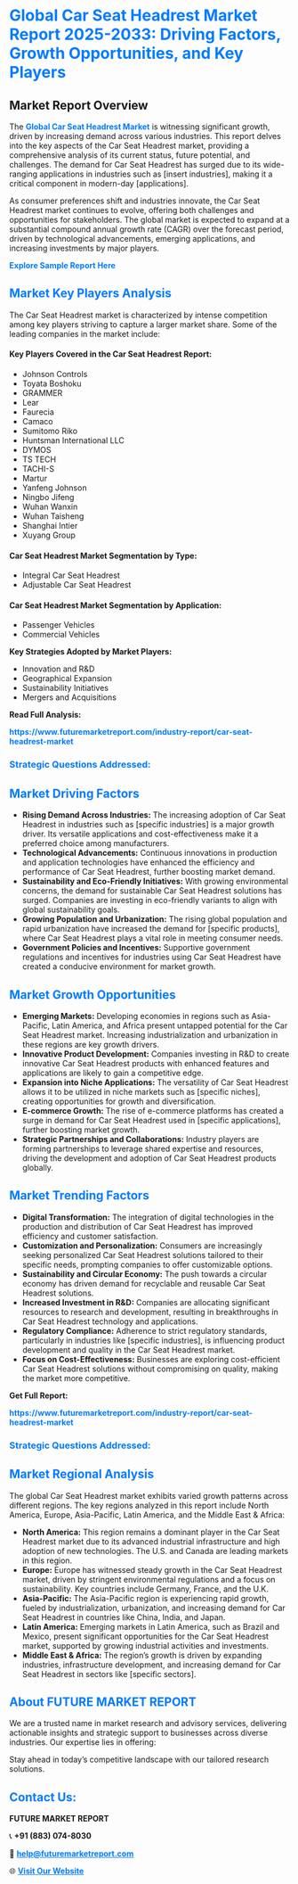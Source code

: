 <h1 style="color: #007BFF;">Global Car Seat Headrest Market Report 2025-2033: Driving Factors, Growth Opportunities, and Key Players</h1>

<section id="overview">
<h2>Market Report Overview</h2>
<p>The <a href="https://www.futuremarketreport.com/industry-report/car-seat-headrest-market" style="color: #007BFF; text-decoration: none;"><strong>Global Car Seat Headrest Market</strong></a> is witnessing significant growth, driven by increasing demand across various industries. This report delves into the key aspects of the Car Seat Headrest market, providing a comprehensive analysis of its current status, future potential, and challenges. The demand for Car Seat Headrest has surged due to its wide-ranging applications in industries such as [insert industries], making it a critical component in modern-day [applications].</p>
<p>As consumer preferences shift and industries innovate, the Car Seat Headrest market continues to evolve, offering both challenges and opportunities for stakeholders. The global market is expected to expand at a substantial compound annual growth rate (CAGR) over the forecast period, driven by technological advancements, emerging applications, and increasing investments by major players.</p>
</section>

<section id="overview">
<p><a href="https://www.futuremarketreport.com/request-sample/reportId=88900" style="color: #007BFF; text-decoration: none;"><strong>Explore Sample Report Here</strong></a></p>
</section>

<section id="key-players">
<h2 style="color: #007BFF;">Market Key Players Analysis</h2>
<p>The Car Seat Headrest market is characterized by intense competition among key players striving to capture a larger market share. Some of the leading companies in the market include:</p>
<h4>Key Players Covered in the Car Seat Headrest Report:</h4>
<ul><li>Johnson Controls</li><li>Toyata Boshoku</li><li>GRAMMER</li><li>Lear</li><li>Faurecia</li><li>Camaco</li><li>Sumitomo Riko</li><li>Huntsman International LLC</li><li>DYMOS</li><li>TS TECH</li><li>TACHI-S</li><li>Martur</li><li>Yanfeng Johnson</li><li>Ningbo Jifeng</li><li>Wuhan Wanxin</li><li>Wuhan Taisheng</li><li>Shanghai Intier</li><li>Xuyang Group</li></ul>
<h4>Car Seat Headrest Market Segmentation by Type:</h4>
<ul><li>Integral Car Seat Headrest</li><li>Adjustable Car Seat Headrest</li></ul>

<h4>Car Seat Headrest Market Segmentation by Application:</h4>
<ul><li>Passenger Vehicles</li><li>Commercial Vehicles</li></ul>
<p><strong>Key Strategies Adopted by Market Players:</strong></p>
<ul>
<li>Innovation and R&D</li>
<li>Geographical Expansion</li>
<li>Sustainability Initiatives</li>
<li>Mergers and Acquisitions</li>
</ul>
</section>

<section>
<p><strong>Read Full Analysis: </strong></p><a href="https://www.futuremarketreport.com/industry-report/car-seat-headrest-market" style="color: #007BFF; text-decoration: none;"><strong>https://www.futuremarketreport.com/industry-report/car-seat-headrest-market</strong></a>
<h3 style="color: #007BFF;">Strategic Questions Addressed:</h3>
</section>

<section id="driving-factors">
<h2 style="color: #007BFF;">Market Driving Factors</h2>
<ul>
<li><strong>Rising Demand Across Industries:</strong> The increasing adoption of Car Seat Headrest in industries such as [specific industries] is a major growth driver. Its versatile applications and cost-effectiveness make it a preferred choice among manufacturers.</li>
<li><strong>Technological Advancements:</strong> Continuous innovations in production and application technologies have enhanced the efficiency and performance of Car Seat Headrest, further boosting market demand.</li>
<li><strong>Sustainability and Eco-Friendly Initiatives:</strong> With growing environmental concerns, the demand for sustainable Car Seat Headrest solutions has surged. Companies are investing in eco-friendly variants to align with global sustainability goals.</li>
<li><strong>Growing Population and Urbanization:</strong> The rising global population and rapid urbanization have increased the demand for [specific products], where Car Seat Headrest plays a vital role in meeting consumer needs.</li>
<li><strong>Government Policies and Incentives:</strong> Supportive government regulations and incentives for industries using Car Seat Headrest have created a conducive environment for market growth.</li>
</ul>
</section>

<section id="growth-opportunities">
<h2 style="color: #007BFF;">Market Growth Opportunities</h2>
<ul>
<li><strong>Emerging Markets:</strong> Developing economies in regions such as Asia-Pacific, Latin America, and Africa present untapped potential for the Car Seat Headrest market. Increasing industrialization and urbanization in these regions are key growth drivers.</li>
<li><strong>Innovative Product Development:</strong> Companies investing in R&D to create innovative Car Seat Headrest products with enhanced features and applications are likely to gain a competitive edge.</li>
<li><strong>Expansion into Niche Applications:</strong> The versatility of Car Seat Headrest allows it to be utilized in niche markets such as [specific niches], creating opportunities for growth and diversification.</li>
<li><strong>E-commerce Growth:</strong> The rise of e-commerce platforms has created a surge in demand for Car Seat Headrest used in [specific applications], further boosting market growth.</li>
<li><strong>Strategic Partnerships and Collaborations:</strong> Industry players are forming partnerships to leverage shared expertise and resources, driving the development and adoption of Car Seat Headrest products globally.</li>
</ul>
</section>

<section id="trending-factors">
<h2 style="color: #007BFF;">Market Trending Factors</h2>
<ul>
<li><strong>Digital Transformation:</strong> The integration of digital technologies in the production and distribution of Car Seat Headrest has improved efficiency and customer satisfaction.</li>
<li><strong>Customization and Personalization:</strong> Consumers are increasingly seeking personalized Car Seat Headrest solutions tailored to their specific needs, prompting companies to offer customizable options.</li>
<li><strong>Sustainability and Circular Economy:</strong> The push towards a circular economy has driven demand for recyclable and reusable Car Seat Headrest solutions.</li>
<li><strong>Increased Investment in R&D:</strong> Companies are allocating significant resources to research and development, resulting in breakthroughs in Car Seat Headrest technology and applications.</li>
<li><strong>Regulatory Compliance:</strong> Adherence to strict regulatory standards, particularly in industries like [specific industries], is influencing product development and quality in the Car Seat Headrest market.</li>
<li><strong>Focus on Cost-Effectiveness:</strong> Businesses are exploring cost-efficient Car Seat Headrest solutions without compromising on quality, making the market more competitive.</li>
</ul>
</section>

<section>
<p><strong>Get Full Report: </strong></p><a href="https://www.futuremarketreport.com/industry-report/car-seat-headrest-market" style="color: #007BFF; text-decoration: none;"><strong>https://www.futuremarketreport.com/industry-report/car-seat-headrest-market</strong></a>
<h3 style="color: #007BFF;">Strategic Questions Addressed:</h3>
</section>


<section id="regional-analysis">
<h2 style="color: #007BFF;">Market Regional Analysis</h2>
<p>The global Car Seat Headrest market exhibits varied growth patterns across different regions. The key regions analyzed in this report include North America, Europe, Asia-Pacific, Latin America, and the Middle East & Africa:</p>
<ul>
<li><strong>North America:</strong> This region remains a dominant player in the Car Seat Headrest market due to its advanced industrial infrastructure and high adoption of new technologies. The U.S. and Canada are leading markets in this region.</li>
<li><strong>Europe:</strong> Europe has witnessed steady growth in the Car Seat Headrest market, driven by stringent environmental regulations and a focus on sustainability. Key countries include Germany, France, and the U.K.</li>
<li><strong>Asia-Pacific:</strong> The Asia-Pacific region is experiencing rapid growth, fueled by industrialization, urbanization, and increasing demand for Car Seat Headrest in countries like China, India, and Japan.</li>
<li><strong>Latin America:</strong> Emerging markets in Latin America, such as Brazil and Mexico, present significant opportunities for the Car Seat Headrest market, supported by growing industrial activities and investments.</li>
<li><strong>Middle East & Africa:</strong> The region’s growth is driven by expanding industries, infrastructure development, and increasing demand for Car Seat Headrest in sectors like [specific sectors].</li>
</ul>
</section>

<footer>
<h2 style="color: #007BFF;">About FUTURE MARKET REPORT</h2>
<p>We are a trusted name in market research and advisory services, delivering actionable insights and strategic support to businesses across diverse industries. Our expertise lies in offering:</p>

<p>Stay ahead in today’s competitive landscape with our tailored research solutions.</p>

<h2 style="color: #007BFF;">Contact Us:</h2>
<p><strong>FUTURE MARKET REPORT</strong></p>
<p>📞 <strong>+91 (883) 074-8030</strong></p>
<p>📧 <strong><a href="mailto:help@futuremarketreport.com" style="color: #007BFF;">help@futuremarketreport.com</a></strong></p>
<p>🌐 <strong><a href="https://www.futuremarketreport.com/" style="color: #007BFF;">Visit Our Website</a></strong></p>
</footer>